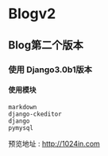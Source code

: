# Blogv2
## Blog第二个版本
### 使用 Django3.0b1版本
#### 使用模块
```
markdown
django-ckeditor
django
pymysql
```
预览地址 : http://1024in.com
